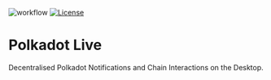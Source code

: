 ![workflow](https://github.com/rossbulat/polkadot-live/actions/workflows/ci.yml/badge.svg) [![License](https://img.shields.io/badge/License-GPL3.0-blue.svg)](https://opensource.org/licenses/GPL-3.0-only)

# Polkadot Live

Decentralised Polkadot Notifications and Chain Interactions on the Desktop.
